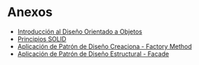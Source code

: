 # Anexos  
 
- [Introducción al Diseño Orientado a Objetos](introduccion.md)  
- [Principios SOLID](solid.md)
- [Aplicación de Patrón de Diseño Creaciona - Factory Method](PatronDeDisenoCreacional.md)
- [Aplicación de Patrón de Diseño Estructural - Facade](PatronDeDisenoEstructural.md)
